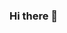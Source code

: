### Hi there 👋

<!--
**shakirdjanov/shakirdjanov** is a ✨ _special_ ✨ repository because its `README.md` (this file) appears on your GitHub profile.

Here are some ideas to get you started:

- 🔭 I’m currently working on bolt
- 🌱 I’m currently learning IT
- 👯 I’m looking to collaborate on ...
- 🤔 I’m looking for help with ...
- 💬 Ask me about IT
- 📫 How to reach me: ...
- 😄 Pronouns: ...
- ⚡ Fun fact: lazy
-->
